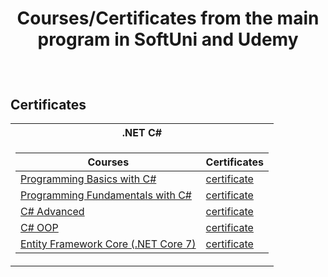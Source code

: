 # <p align="center"> Courses/Certificates from the main program in SoftUni and Udemy <p>


<br/>

<h2> Certificates </h2>

<table>

<tr>
  <th> .NET C# </th>
</tr>

<tr>
<td>

| **Courses**                                                            | **Certificates**                                                   |
| --------------------------------------------------------------------- | ---------------------------------------------------------- |
| <a href=https://softuni.bg/trainings/3867/programming-basics-with-csharp-september-2022> Programming Basics with C# </a>         | <a href=https://softuni.bg/certificates/details/144303/291781da> certificate</a> |
| <a href=https://softuni.bg/trainings/3950/programming-fundamentals-with-csharp-january-2023#lesson-49030> Programming Fundamentals with C# </a> | <a href=https://softuni.bg/certificates/details/166951/9a5759fa> certificate</a> |
| <a href=https://softuni.bg/trainings/4098/csharp-advanced-may-2023> C# Advanced </a> | <a href=https://softuni.bg/certificates/details/173590/37a57715 a> certificate</a> |
| <a href=https://softuni.bg/trainings/4099/csharp-oop-june-2023> C# OOP </a> | <a href=https://softuni.bg/certificates/details/181107/40c0285e a> certificate</a> |
| <a href=https://www.udemy.com/course/entity-framework-core-the-complete-guide-net-5> Entity Framework Core (.NET Core 7) </a> | <a href=https://softuni.bg/certificates/details/181107/40c0285e a> certificate</a> |
</td>

